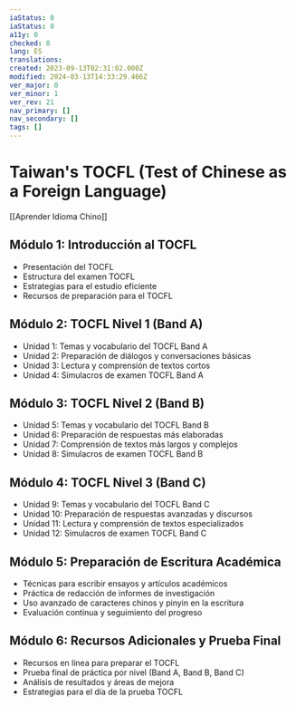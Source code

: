 ```yaml
---
iaStatus: 0
iaStatus: 0
a11y: 0
checked: 0
lang: ES
translations: 
created: 2023-09-13T02:31:02.000Z
modified: 2024-03-13T14:33:29.466Z
ver_major: 0
ver_minor: 1
ver_rev: 21
nav_primary: []
nav_secondary: []
tags: []
---
```

# Taiwan's TOCFL (Test of Chinese as a Foreign Language)

[[Aprender Idioma Chino]]

## Módulo 1: Introducción al TOCFL

- Presentación del TOCFL
- Estructura del examen TOCFL
- Estrategias para el estudio eficiente
- Recursos de preparación para el TOCFL

## Módulo 2: TOCFL Nivel 1 (Band A)

- Unidad 1: Temas y vocabulario del TOCFL Band A
- Unidad 2: Preparación de diálogos y conversaciones básicas
- Unidad 3: Lectura y comprensión de textos cortos
- Unidad 4: Simulacros de examen TOCFL Band A

## Módulo 3: TOCFL Nivel 2 (Band B)

- Unidad 5: Temas y vocabulario del TOCFL Band B
- Unidad 6: Preparación de respuestas más elaboradas
- Unidad 7: Comprensión de textos más largos y complejos
- Unidad 8: Simulacros de examen TOCFL Band B

## Módulo 4: TOCFL Nivel 3 (Band C)

- Unidad 9: Temas y vocabulario del TOCFL Band C
- Unidad 10: Preparación de respuestas avanzadas y discursos
- Unidad 11: Lectura y comprensión de textos especializados
- Unidad 12: Simulacros de examen TOCFL Band C

## Módulo 5: Preparación de Escritura Académica

- Técnicas para escribir ensayos y artículos académicos
- Práctica de redacción de informes de investigación
- Uso avanzado de caracteres chinos y pinyin en la escritura
- Evaluación continua y seguimiento del progreso

## Módulo 6: Recursos Adicionales y Prueba Final

- Recursos en línea para preparar el TOCFL
- Prueba final de práctica por nivel (Band A, Band B, Band C)
- Análisis de resultados y áreas de mejora
- Estrategias para el día de la prueba TOCFL
